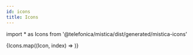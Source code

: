 ```yaml
---
id: icons
title: Icons
---
```


import * as Icons from '@telefonica/mistica/dist/generated/mistica-icons'

<div class="constant">
    <div id="cardConstant">
        {Icons.map((Icon, index) =>
            <Icon key={index} size={24} color="black" />
        )}
    </div>
</div>